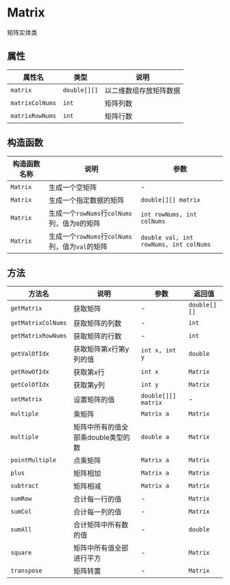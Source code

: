 # Matrix

矩阵实体类

## 属性

| 属性名          | 类型         | 说明                   |
| --------------- | ------------ | ---------------------- |
| `matrix`        | `double[][]` | 以二维数组存放矩阵数据 |
| `matrixColNums` | `int`        | 矩阵列数               |
| `matrixRowNums` | `int`        | 矩阵行数               |

## 构造函数

| 构造函数名称 | 说明                                            | 参数                                   |
| ------------ | ----------------------------------------------- | -------------------------------------- |
| `Matrix`     | 生成一个空矩阵                                  | -                                      |
| `Matrix`     | 生成一个指定数据的矩阵                          | `double[][] matrix`                    |
| `Matrix`     | 生成一个`rowNums`行`colNums`列，值为`0`的矩阵   | `int rowNums, int colNums`             |
| `Matrix`     | 生成一个`rowNums`行`colNums`列，值为`val`的矩阵 | `double val, int rowNums, int colNums` |

## 方法

| 方法名             | 说明                               | 参数                | 返回值       |
| ------------------ | ---------------------------------- | ------------------- | ------------ |
| `getMatrix`        | 获取矩阵                           | -                   | `double[][]` |
| `getMatrixColNums` | 获取矩阵的列数                     | -                   | `int`        |
| `getMatrixRowNums` | 获取矩阵的行数                     | -                   | `int`        |
| `getValOfIdx`      | 获取矩阵第x行第y列的值             | `int x, int y`      | `double`     |
| `getRowOfIdx`      | 获取第x行                          | `int x`             | `Matrix`     |
| `getColOfIdx`      | 获取第y列                          | `int y`             | `Matrix`     |
| `setMatrix`        | 设置矩阵的值                       | `double[][] matrix` | -            |
| `multiple`         | 乘矩阵                             | `Matrix a`          | `Matrix`     |
| `multiple`         | 矩阵中所有的值全部乘double类型的数 | `double a`          | `Matrix`     |
| `pointMultiple`    | 点乘矩阵                           | `Matrix a`          | `Matrix`     |
| `plus`             | 矩阵相加                           | `Matrix a`          | `Matrix`     |
| `subtract`         | 矩阵相减                           | `Matrix a`          | `Matrix`     |
| `sumRow`           | 合计每一行的值                     | -                   | `Matrix`     |
| `sumCol`           | 合计每一列的值                     | -                   | `Matrix`     |
| `sumAll`           | 合计矩阵中所有数的值               | -                   | `double`     |
| `square`           | 矩阵中所有值全部进行平方           | -                   | `Matrix`     |
| `transpose`        | 矩阵转置                           | -                   | `Matrix`     |

